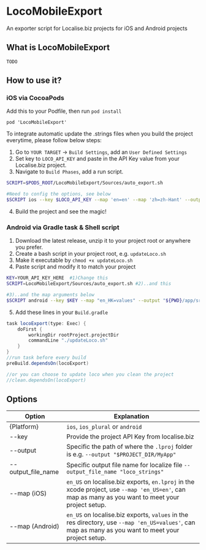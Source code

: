 # LocoMobileExport
An exporter script for Localise.biz projects for iOS and Android projects

## What is LocoMobileExport

```TODO```

## How to use it?

### iOS via CocoaPods

Add this to your Podfile, then run ```pod install```

```pod 'LocoMobileExport'```

To integrate automatic update the .strings files when you build the project everytime, please follow below
 steps:

1. Go to `YOUR TARGET` -> `Build Settings`, add an `User Defined Settings`
2. Set key to `LOCO_API_KEY` and paste in the API Key value from your Localise.biz project.
3. Navigate to `Build Phases`, add a run script.

```bash
SCRIPT=$PODS_ROOT/LocoMobileExport/Sources/auto_export.sh

#Need to config the options, see below
$SCRIPT ios --key $LOCO_API_KEY --map 'en=en' --map 'zh=zh-Hant' --output "$PROJECT_DIR/{path_to_lproj_dir}}"
```

4. Build the project and see the magic!


### Android via Gradle task & Shell script

1. Download the latest release, unzip it to your project root or anywhere you prefer.
2. Create a bash script in your project root, e.g. `updateLoco.sh`
3. Make it executable by `chmod +x updateLoco.sh`
4. Paste script and modify it to match your project

```bash
KEY=YOUR_API_KEY_HERE  #1)Change this
SCRIPT=LocoMobileExport/Sources/auto_export.sh #2)..and this

#3)..and the map arguments below
$SCRIPT android --key $KEY --map "en_HK=values" --output "${PWD}/app/src/main/res"
```

5. Add these lines in your `Build.gradle`

```gradle
task locoExport(type: Exec) {
    doFirst {
        workingDir rootProject.projectDir
        commandLine "./updateLoco.sh"
    }
}
//run task before every build
preBuild.dependsOn(locoExport)

//or you can choose to update loco when you clean the project
//clean.dependsOn(locoExport) 
```


## Options

Option | Explanation
------- | -------
{Platform} | `ios`, `ios_plural` or `android`
--key | Provide the project API Key from localise.biz
--output | Specific the path of where the `.lproj` folder is e.g. `--output "$PROJECT_DIR/MyApp"`
--output_file_name | Specific output file name for localize file `--output_file_name "loco_strings"`
--map (iOS) | `en_US` on localise.biz exports, `en.lproj` in the xcode project, use `--map 'en_US=en'`, can map as many as you want to meet your project setup.
--map (Android) | `en_US` on localise.biz exports, `values` in the res directory, use `--map 'en_US=values'`, can map as many as you want to meet your project setup.
